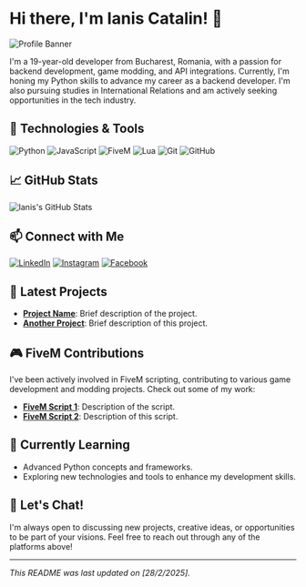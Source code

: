 # Hi there, I'm Ianis Catalin! 👋

![Profile Banner](https://your-image-url.com/banner.png)

I'm a 19-year-old developer from Bucharest, Romania, with a passion for backend development, game modding, and API integrations. Currently, I'm honing my Python skills to advance my career as a backend developer. I'm also pursuing studies in International Relations and am actively seeking opportunities in the tech industry.

## 🔧 Technologies & Tools

![Python](https://img.shields.io/badge/Python-3776AB?style=for-the-badge&logo=python&logoColor=white)
![JavaScript](https://img.shields.io/badge/JavaScript-F7DF1E?style=for-the-badge&logo=javascript&logoColor=black)
![FiveM](https://img.shields.io/badge/FiveM-FF5500?style=for-the-badge&logo=fivem&logoColor=white)
![Lua](https://img.shields.io/badge/Lua-2C2D72?style=for-the-badge&logo=lua&logoColor=white)
![Git](https://img.shields.io/badge/Git-F05032?style=for-the-badge&logo=git&logoColor=white)
![GitHub](https://img.shields.io/badge/GitHub-181717?style=for-the-badge&logo=github&logoColor=white)

## 📈 GitHub Stats

![Ianis's GitHub Stats](https://github-readme-stats.vercel.app/api?username=IanisCatalin15&show_icons=true&theme=radical)

## 📫 Connect with Me

[![LinkedIn](https://img.shields.io/badge/LinkedIn-0077B5?style=for-the-badge&logo=linkedin&logoColor=white)](https://www.linkedin.com/in/avram-ianis-catalin15)
[![Instagram](https://img.shields.io/badge/Instagram-E4405F?style=for-the-badge&logo=instagram&logoColor=white)](https://www.instagram.com/ianis_catalin15)
[![Facebook](https://img.shields.io/badge/Facebook-1877F2?style=for-the-badge&logo=facebook&logoColor=white)](https://www.facebook.com/ianiscatalin.avram)

## 📝 Latest Projects

- **[Project Name](https://github.com/IanisCatalin15/project-repo)**: Brief description of the project.
- **[Another Project](https://github.com/IanisCatalin15/another-project-repo)**: Brief description of this project.

## 🎮 FiveM Contributions

I've been actively involved in FiveM scripting, contributing to various game development and modding projects. Check out some of my work:

- **[FiveM Script 1](https://github.com/IanisCatalin15/fivem-script-1)**: Description of the script.
- **[FiveM Script 2](https://github.com/IanisCatalin15/fivem-script-2)**: Description of this script.

## 🌱 Currently Learning

- Advanced Python concepts and frameworks.
- Exploring new technologies and tools to enhance my development skills.

## 💬 Let's Chat!

I'm always open to discussing new projects, creative ideas, or opportunities to be part of your visions. Feel free to reach out through any of the platforms above!

---

*This README was last updated on [28/2/2025].*
